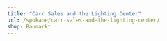 ```yaml
---
title: "Carr Sales and the Lighting Center"
url: /spokane/carr-sales-and-the-lighting-center/
shop: Baumarkt
---
```

